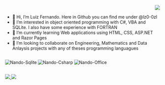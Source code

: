 <!---
lz0-0zl/lz0-0zl is a ✨ special ✨ repository because its `README.md` (this file) appears on your GitHub profile.
You can click the Preview link to take a look at your changes.
--->
<div align="right">
<a href = "mailto:lf.nando@yahoo.de">
  <img src="https://img.shields.io/badge/Ask%20me-anything-1abc9c.svg" target="_blank">
</a>
</div>

- 👋 Hi, I’m Luiz Fernando. Here in Github you can find me under @lz0-0zl
- 👀 I’m interested in object oriented programming with C#, VBA and SQLite. I also have some experience with FORTRAN
- 🌱 I’m currently learning Web applications using HTML, CSS, ASP.NET and Razor Pages
- 💞️ I’m looking to collaborate on Engineering, Mathematics and Data Anlaysis projects with any of theses programming languagues


##
<div>
<img alt="Nando-Sqlite" src="https://img.shields.io/badge/SQLite-07405E?style=for-the-badge&logo=sqlite&logoColor=white"/>
<img alt="Nando-Csharp" src="https://img.shields.io/badge/C%23-239120?style=for-the-badge&logo=c-sharp&logoColor=white"/>
<img alt="Nando-Office" src="https://img.shields.io/badge/Microsoft_Office-D83B01?style=for-the-badge&logo=microsoft-office&logoColor=white"/>  
</div>

##
<div> 
  <a href="https://instagram.com/luizfernandofriedel" target="_blank">
    <img src="https://img.shields.io/badge/-Instagram-%23E4405F?style=for-the-badge&logo=instagram&logoColor=white" target="_blank"/>
  </a>
  <a href="https://www.linkedin.com/in/luiz-fernando-friedel-1a434641/" target="_blank">
    <img src="https://img.shields.io/badge/-LinkedIn-%230077B5?style=for-the-badge&logo=linkedin&logoColor=white" target="_blank"/>
  </a> 
</div>
